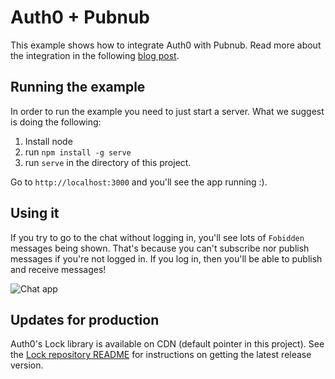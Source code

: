 # Auth0 + Pubnub

This example shows how to integrate Auth0 with Pubnub. Read more about the integration in the following [blog post]().


## Running the example

In order to run the example you need to just start a server. What we suggest is doing the following:

1. Install node
2. run `npm install -g serve`
3. run `serve` in the directory of this project.

Go to `http://localhost:3000` and you'll see the app running :).

## Using it

If you try to go to the chat without logging in, you'll see lots of `Fobidden` messages being shown. That's because you can't subscribe nor publish messages if you're not logged in. If you log in, then you'll be able to publish and receive messages!

![Chat app](https://cloudup.com/iRO8YbJL4-7+)

## Updates for production

Auth0's Lock library is available on CDN (default pointer in this project). See the [Lock repository README](https://github.com/auth0/lock#install) for instructions on getting the latest release version.
